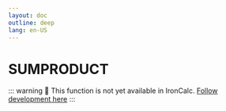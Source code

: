 ```yaml
---
layout: doc
outline: deep
lang: en-US
---
```


# SUMPRODUCT

::: warning
🚧 This function is not yet available in IronCalc.
[Follow development here](https://github.com/ironcalc/IronCalc/labels/Functions)
:::